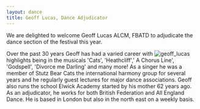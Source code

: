```yaml
---
layout: dance
title: Geoff Lucas, Dance Adjudicator
---
```


<p>We are delighted to welcome Geoff Lucas ALCM, FBATD to adjudicate the dance section of the festival this year. </p>
<p>Over the past 30 years Geoff has had a varied career with <img display="float:left" src="{{ '/wp-content/uploads/2014/03/Geoff_Lucas.png' | prepend: site.github.url }}" alt="geoff_lucas" class="alignleft size-full wp-image-553" />highlights being in the musicals 'Cats', 'Heathcliff',' A Chorus Line', 'Godspell', 'Divorce me Darling' and many more! As a singer he was a member of Stutz Bear Cats the international harmony group for several years and he regularly guest lectures for major dance associations. Geoff also runs the school Elwick Academy started by his mother 62 years ago. As an adjudicator, he works for both British Federation and All England Dance. He is based in London but also in the north east on a weekly basis.</p>